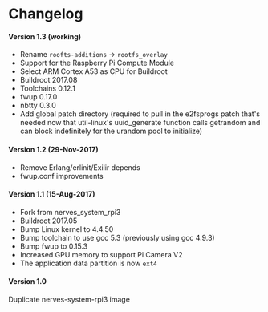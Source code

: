 # Changelog

#### Version 1.3 (working)
* Rename `roofts-additions` -> `rootfs_overlay`
* Support for the Raspberry Pi Compute Module
* Select ARM Cortex A53 as CPU for Buildroot
* Buildroot 2017.08
* Toolchains 0.12.1
* fwup 0.17.0
* nbtty 0.3.0
* Add global patch directory (required to pull in the e2fsprogs patch that's
  needed now that util-linux's uuid_generate function calls getrandom and can
  block indefinitely for the urandom pool to initialize)

#### Version 1.2 (29-Nov-2017)
* Remove Erlang/erlinit/Exilir depends
* fwup.conf improvements

#### Version 1.1 (15-Aug-2017)
* Fork from nerves_system_rpi3
* Buildroot 2017.05
* Bump Linux kernel to 4.4.50
* Bump toolchain to use gcc 5.3 (previously using gcc 4.9.3)
* Bump fwup to 0.15.3
* Increased GPU memory to support Pi Camera V2
* The application data partition is now `ext4`

#### Version 1.0
Duplicate nerves-system-rpi3 image

